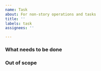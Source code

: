 ```yaml
---
name: Task
about: For non-story operations and tasks
title: ''
labels: task
assignees: ''

---
```


<!--- Provide a general summary of the issue in the Title above -->

### What needs to be done
<!-- Describe what needs to be done --> 

### Out of scope
<!-- What is out of scope for this task --> 
